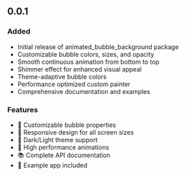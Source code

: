 ## 0.0.1

### Added
- Initial release of animated_bubble_background package
- Customizable bubble colors, sizes, and opacity
- Smooth continuous animation from bottom to top
- Shimmer effect for enhanced visual appeal
- Theme-adaptive bubble colors
- Performance optimized custom painter
- Comprehensive documentation and examples

### Features
- 🎨 Customizable bubble properties
- 📱 Responsive design for all screen sizes
- 🌙 Dark/Light theme support
- 🚀 High performance animations
- 📚 Complete API documentation
- 🧪 Example app included